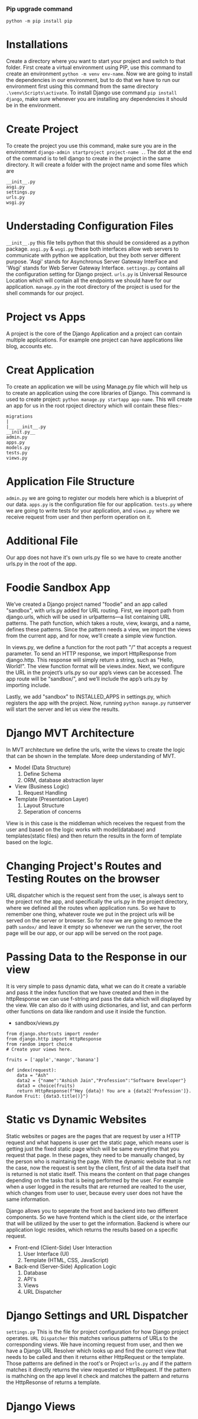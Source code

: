 ### Pip upgrade command
`python -m pip install pip`

# Installations 
Create a directory where you want to start your project and switch to that folder. First create a virtual environment using PIP, use this command to create an environment `python -m venv env-name`. Now we are going to install the dependencies in our environment, but to do that we have to run our environment first using this command from the same directory `.\venv\Scripts\activate`. To install Django use command `pip install django`, make sure whenever you are installing any dependencies it should be in the environment.

# Create Project
To create the project you use this command, make sure you are in the environment `django-admin startproject project-name .`. The dot at the end of the command is to tell django to create in the project in the same directory. It will create a folder with the project name and some files which are 
```
__init__.py
asgi.py
settings.py
urls.py
wsgi.py
```

# Understading Configuration Files
`__init__.py` this file tells python that this should be considered as a python package. `asgi.py` & `wsgi.py` these both interfaces allow web servers to communicate with python we application, but they both server different purpose. 'Asgi' stands for Asynchronus Server Gateway InterFace and 'Wsgi' stands for Web Server Gateway Interface. `settings.py` contains all the configuration setting for Django project. `urls.py` is Universal Resource Location which will contain all the endpoints we should have for our application. `manage.py` in the root directory of the project is used for the shell commands for our project.

# Project vs Apps
A project is the core of the Django Application and a project can contain multiple applications. For example one project can have applications like blog, accounts etc.

# Creat Application
To create an application we will be using Manage.py file which will help us to create an application using the core libraries of Django. This command is used to create project: `python manage.py startapp app-name`. This will create an app for us in the root rpoject directory which will contain these files:-
```
migrations
|
|__ __init__.py
__init.py__
admin.py
apps.py
models.py
tests.py
views.py
```

# Application File Structure
`admin.py` we are going to register our models here which is a blueprint of our data. `apps.py` is the configuration file for our application. `tests.py` where we are going to write tests for your application, and `views.py` where we receive request from user and then perform operation on it.

# Additional File
Our app does not have it's own urls.py file so we have to create another urls.py in the root of the app.

# Foodie Sandbox App
We’ve created a Django project named "foodie" and an app called "sandbox", with urls.py added for URL routing. First, we import path from django.urls, which will be used in urlpatterns—a list containing URL patterns. The path function, which takes a route, view, kwargs, and a name, defines these patterns. Since the pattern needs a view, we import the views from the current app, and for now, we’ll create a simple view function.

In views.py, we define a function for the root path "/" that accepts a request parameter. To send an HTTP response, we import HttpResponse from django.http. This response will simply return a string, such as "Hello, World!". The view function format will be views.index. Next, we configure the URL in the project’s urls.py so our app’s views can be accessed. The app route will be "sandbox/", and we’ll include the app’s urls.py by importing include.

Lastly, we add "sandbox" to INSTALLED_APPS in settings.py, which registers the app with the project. Now, running `python manage.py` runserver will start the server and let us view the results.

# Django MVT Architecture
In MVT architecture we define the urls, write the views to create the logic that can be shown in the template. More deep understanding of MVT.
* Model (Data Structure)
    1. Define Schema
    2. ORM, database abstraction layer
* View (Business Logic)
    1. Request Handling
* Template (Presentation Layer)
    1. Layout Structure
    2. Seperation of concerns

View is in this case is the middleman which receives the request from the user and based on the logic works with model(database) and templates(static files) and then return the results in the form of template based on the logic.

# Changing Project's Routes and Testing Routes on the browser
URL dispatcher which is the request sent from the user, is always sent to the project not the app, and specifically the urls.py in the project directory, where we defined all the routes when application runs. So we have to remember one thing, whatever route we put in the project urls will be served on the server or browser. So for now we are going to remove the path `sandox/` and leave it empty so whenever we run the server, the root page will be our app, or our app will be served on the root page.

# Passing Data to the Response in our view
It is very simple to pass dynamic data, what we can do it create a variable and pass it the index function that we have created and then in the httpResponse we can use f-string and pass the data which will displayed by the view. We can also do it with using dictionaries, and list, and can perform other functions on data like random and use it inside the function.

- sandbox/views.py
```
from django.shortcuts import render
from django.http import HttpResponse
from random import choice
# Create your views here.

fruits = ['apple','mango','banana']

def index(request):
    data = "Ash"
    data2 = {"name":"Ashish Jain","Profession":"Software Developer"}
    data3 = choice(fruits)
    return HttpResponse(f"Hey {data}! You are a {data2['Profession']}. Random Fruit: {data3.title()}")
```

# Static vs Dynamic Websites
Static websites or pages are the pages that are request by user a HTTP request and what happens is user get the static page, which means user is getting just the fixed static page which will be same everytime that you request that page. In these pages, they need to be manually changed, by the person who is maintainig the page. With the dynamic website that is not the case, now the request is sent by the client, first of all the data itself that is returned is not static itself. This means the content on that page changes depending on the tasks that is being performed by the user. For example when a user logged in the results that are returned are realted to the user, which changes from user to user, because every user does not have the same information.

Django allows you to seperate the front and backend into two different components. So we have frontend which is the client side, or the interface that will be utilized by the user to get the information. Backend is where our application logic resides, which returns the results based on a specific request.

* Front-end (Client-Side) User Interaction
    1. User Interface (UI)
    2. Template (HTML, CSS, JavaScript) 
* Back-end (Server-Side) Application Logic
    1. Database
    2. API's
    3. Views
    4. URL Dispatcher

# Django Settings and URL Dispatcher
`settings.py` This is the file for project configuration for how Django project operates. `URL Dispatcher` this matches various patterns of URLs to the corresponding views.
We have incoming request from user, and then we have a Django URL Resolver which looks up and find the correct view that needs to be called and then it returns either HttpRequest or the template. Those patterns are defined in the root's or Project `urls.py` and if the pattern matches it directly returns the view requested or HttpRequest. If the pattern is mathching on the app level it check and matches the pattern and returns the HttpResonse of returns a template.

# Django Views